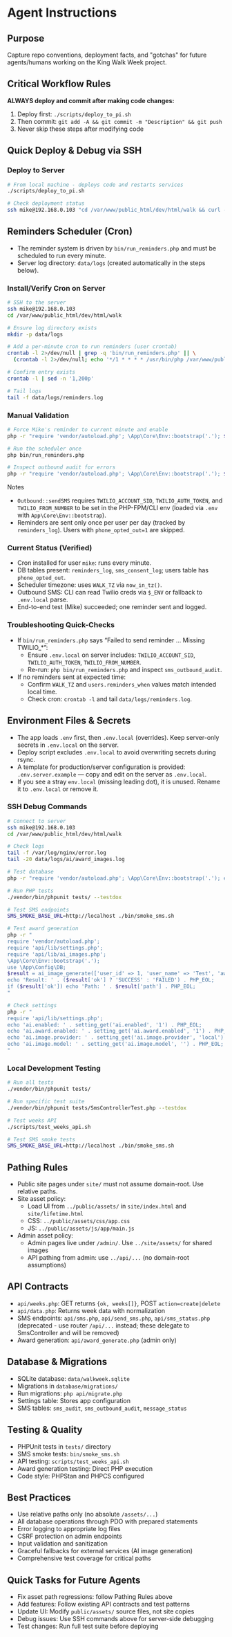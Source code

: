 # Agent Instructions

## Purpose
Capture repo conventions, deployment facts, and "gotchas" for future agents/humans working on the King Walk Week project.

## Critical Workflow Rules
**ALWAYS deploy and commit after making code changes:**
1. Deploy first: `./scripts/deploy_to_pi.sh`
2. Then commit: `git add -A && git commit -m "Description" && git push`
3. Never skip these steps after modifying code

## Quick Deploy & Debug via SSH

### Deploy to Server
```bash
# From local machine - deploys code and restarts services
./scripts/deploy_to_pi.sh

# Check deployment status
ssh mike@192.168.0.103 "cd /var/www/public_html/dev/html/walk && curl -s api/weeks.php | jq ."
```

## Reminders Scheduler (Cron)
- The reminder system is driven by `bin/run_reminders.php` and must be scheduled to run every minute.
- Server log directory: `data/logs` (created automatically in the steps below).

### Install/Verify Cron on Server
```bash
# SSH to the server
ssh mike@192.168.0.103
cd /var/www/public_html/dev/html/walk

# Ensure log directory exists
mkdir -p data/logs

# Add a per-minute cron to run reminders (user crontab)
crontab -l 2>/dev/null | grep -q 'bin/run_reminders.php' || \
  (crontab -l 2>/dev/null; echo '*/1 * * * * /usr/bin/php /var/www/public_html/dev/html/walk/bin/run_reminders.php >> /var/www/public_html/dev/html/walk/data/logs/reminders.log 2>&1') | crontab -

# Confirm entry exists
crontab -l | sed -n '1,200p'

# Tail logs
tail -f data/logs/reminders.log
```

### Manual Validation
```bash
# Force Mike's reminder to current minute and enable
php -r "require 'vendor/autoload.php'; \App\Core\Env::bootstrap('.'); $pdo=\App\Config\DB::pdo(); $now=(new DateTime('now', new DateTimeZone(date_default_timezone_get())))->format('H:i'); $pdo->prepare(\"UPDATE users SET reminders_enabled=1, reminders_when=? WHERE name='Mike'\")->execute([$now]); echo \"set $now\\n\";"

# Run the scheduler once
php bin/run_reminders.php

# Inspect outbound audit for errors
php -r "require 'vendor/autoload.php'; \App\Core\Env::bootstrap('.'); $pdo=\App\Config\DB::pdo(); foreach($pdo->query(\"SELECT created_at,to_number,http_code,sid,error FROM sms_outbound_audit ORDER BY id DESC LIMIT 10\") as $r){echo json_encode($r),PHP_EOL;}"
```

Notes
- `Outbound::sendSMS` requires `TWILIO_ACCOUNT_SID`, `TWILIO_AUTH_TOKEN`, and `TWILIO_FROM_NUMBER` to be set in the PHP-FPM/CLI env (loaded via `.env` with `App\Core\Env::bootstrap`).
- Reminders are sent only once per user per day (tracked by `reminders_log`). Users with `phone_opted_out=1` are skipped.

### Current Status (Verified)
- Cron installed for user `mike`: runs every minute.
- DB tables present: `reminders_log`, `sms_consent_log`; users table has `phone_opted_out`.
- Scheduler timezone: uses `WALK_TZ` via `now_in_tz()`.
- Outbound SMS: CLI can read Twilio creds via `$_ENV` or fallback to `.env.local` parse.
- End-to-end test (Mike) succeeded; one reminder sent and logged.

### Troubleshooting Quick-Checks
- If `bin/run_reminders.php` says “Failed to send reminder … Missing TWILIO_*”:
  - Ensure `.env.local` on server includes: `TWILIO_ACCOUNT_SID`, `TWILIO_AUTH_TOKEN`, `TWILIO_FROM_NUMBER`.
  - Re-run: `php bin/run_reminders.php` and inspect `sms_outbound_audit`.
- If no reminders sent at expected time:
  - Confirm `WALK_TZ` and `users.reminders_when` values match intended local time.
  - Check cron: `crontab -l` and tail `data/logs/reminders.log`.

## Environment Files & Secrets
- The app loads `.env` first, then `.env.local` (overrides). Keep server-only secrets in `.env.local` on the server.
- Deploy script excludes `.env.local` to avoid overwriting secrets during rsync.
- A template for production/server configuration is provided: `.env.server.example` — copy and edit on the server as `.env.local`.
- If you see a stray `env.local` (missing leading dot), it is unused. Rename it to `.env.local` or remove it.

### SSH Debug Commands
```bash
# Connect to server
ssh mike@192.168.0.103
cd /var/www/public_html/dev/html/walk

# Check logs
tail -f /var/log/nginx/error.log
tail -20 data/logs/ai/award_images.log

# Test database
php -r "require 'vendor/autoload.php'; \App\Core\Env::bootstrap('.'); echo \App\Config\DB::pdo()->query('SELECT 1')->fetchColumn() ? 'DB OK' : 'DB FAIL';"

# Run PHP tests
./vendor/bin/phpunit tests/ --testdox

# Test SMS endpoints
SMS_SMOKE_BASE_URL=http://localhost ./bin/smoke_sms.sh

# Test award generation
php -r "
require 'vendor/autoload.php';
require 'api/lib/settings.php';
require 'api/lib/ai_images.php';
\App\Core\Env::bootstrap('.');
use \App\Config\DB;
$result = ai_image_generate(['user_id' => 1, 'user_name' => 'Test', 'award_kind' => 'weekly_steps', 'milestone_value' => 10000]);
echo 'Result: ' . ($result['ok'] ? 'SUCCESS' : 'FAILED') . PHP_EOL;
if ($result['ok']) echo 'Path: ' . $result['path'] . PHP_EOL;
"

# Check settings
php -r "
require 'api/lib/settings.php';
echo 'ai.enabled: ' . setting_get('ai.enabled', '1') . PHP_EOL;
echo 'ai.award.enabled: ' . setting_get('ai.award.enabled', '1') . PHP_EOL;
echo 'ai.image.provider: ' . setting_get('ai.image.provider', 'local') . PHP_EOL;
echo 'ai.image.model: ' . setting_get('ai.image.model', '') . PHP_EOL;
"
```

### Local Development Testing
```bash
# Run all tests
./vendor/bin/phpunit tests/

# Run specific test suite
./vendor/bin/phpunit tests/SmsControllerTest.php --testdox

# Test weeks API
./scripts/test_weeks_api.sh

# Test SMS smoke tests
SMS_SMOKE_BASE_URL=http://localhost ./bin/smoke_sms.sh
```

## Pathing Rules
- Public site pages under `site/` must not assume domain-root. Use relative paths.
- Site asset policy:
  - Load UI from `../public/assets/` in `site/index.html` and `site/lifetime.html`
  - CSS: `../public/assets/css/app.css`
  - JS: `../public/assets/js/app/main.js`
- Admin asset policy:
  - Admin pages live under `/admin/`. Use `../site/assets/` for shared images
  - API pathing from admin: use `../api/...` (no domain-root assumptions)

## API Contracts
- `api/weeks.php`: GET returns `{ok, weeks[]}`, POST `action=create|delete`
- `api/data.php`: Returns week data with normalization
- SMS endpoints: `api/sms.php`, `api/send_sms.php`, `api/sms_status.php` (deprecated - use router `/api/...` instead; these delegate to SmsController and will be removed)
- Award generation: `api/award_generate.php` (admin only)

## Database & Migrations
- SQLite database: `data/walkweek.sqlite`
- Migrations in `database/migrations/`
- Run migrations: `php api/migrate.php`
- Settings table: Stores app configuration
- SMS tables: `sms_audit`, `sms_outbound_audit`, `message_status`

## Testing & Quality
- PHPUnit tests in `tests/` directory
- SMS smoke tests: `bin/smoke_sms.sh`
- API testing: `scripts/test_weeks_api.sh`
- Award generation testing: Direct PHP execution
- Code style: PHPStan and PHPCS configured

## Best Practices
- Use relative paths only (no absolute `/assets/...`)
- All database operations through PDO with prepared statements
- Error logging to appropriate log files
- CSRF protection on admin endpoints
- Input validation and sanitization
- Graceful fallbacks for external services (AI image generation)
- Comprehensive test coverage for critical paths

## Quick Tasks for Future Agents
- Fix asset path regressions: follow Pathing Rules above
- Add features: Follow existing API contracts and test patterns
- Update UI: Modify `public/assets/` source files, not site copies
- Debug issues: Use SSH commands above for server-side debugging
- Test changes: Run full test suite before deploying

